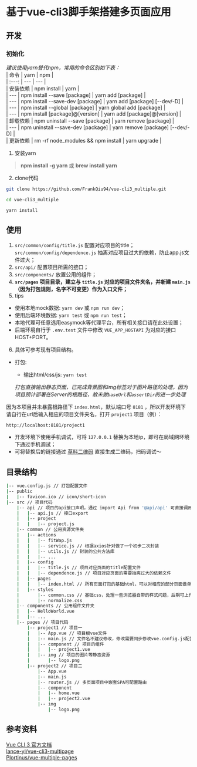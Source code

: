 # 基于vue-cli3脚手架搭建多页面应用  

## 开发  

### 初始化  

*建议使用yarn替代npm，常用的命令区别如下表：*   
| 命令 | yarn | npm |  
| :---: | --- | --- |  
| 安装依赖 | npm install | yarn |  
| --- | npm install --save [package] | yarn add [package]  |  
| --- | npm install --save-dev [package] | yarn add [package] [--dev/-D] |  
| --- | npm install --global [package] | yarn global add [package] |  
| --- | npm install [package]@[version] | yarn add [package]@[version] |  
| 卸载依赖 | npm uninstall --save [package] | yarn remove [package] |  
| --- | npm uninstall --save-dev [package] | yarn remove [package] [--dev/-D] |  
| 更新依赖 | rm -rf node_modules && npm install | yarn upgrade |  

1. 安装yarn
>  **npm install -g yarn**  或  **brew install yarn**  

2. clone代码  
```bash
git clone https://github.com/FrankQiu94/vue-cli3_multiple.git

cd vue-cli3_multiple

yarn install
```  
  
## 使用  

 1.  `src/common/config/title.js` 配置对应项目的title；`src/common/config/dependence.js` 抽离对应项目过大的依赖，防止app.js文件过大；  
 2.  `src/api/` 配置项目所需的接口；  
 3.  `src/components/` 放置公用的组件；  
 4. **`src/pages` 项目目录，建立与 `title.js` 对应的项目文件夹名，并新建 `main.js` （因为打包规则，名字不可变更）作为入口文件；**  
 5. tips  
   * 使用本地mock数据: `yarn dev` 或 `npm run dev`；  
   * 使用后端环境数据: `yarn test` 或 `npm run test`；  
   * 本地代理可任意选用easymock等代理平台，所有相关接口请在此处设置；  
   * 后端环境自行于 `.env.test` 文件中修改 `VUE_APP_HOSTAPI` 为对应的接口HOST+PORT。  
 6. 具体可参考现有项目结构。

* 打包:
	* 输出html/css/js: `yarn test`  

	*打包直接输出静态页面，已完成背景图和img标签对于图片路径的处理，因为项目预计部署在Server的根路径，故未做`baseUrl`和`assertDir`的进一步处理*  

因为本项目并未暴露根路径下 `index.html`，默认端口号 `8181`  ，所以开发环境下请自行在url后输入相应的项目文件夹名，打开 `project1` 项目（例）：  
```
http://localhost:8181/project1
```   

- 开发环境下使用手机调试，可将 `127.0.0.1` 替换为本地ip，即可在局域网环境下通过手机调试；  
 - 可将替换后的链接通过 [草料二维码](https://cli.im/) 直接生成二维码，扫码调试～  

## 目录结构  
```bash
|-- vue.config.js // 打包配置文件
|-- public
|   |-- favicon.ico // icon/short-icon
|-- src // 项目代码
    |-- api // 项目的api接口声明，通过 import Api from '@api/api' 可直接调用
    |   |-- api.js // 接口export
    |   |-- project
    |   |   |-- project.js
    |-- common // 公用资源文件夹
    |   |-- actions
    |   |   |-- fitWap.js
    |   |   |-- service.js // 根据axios针对做了一个初步二次封装
    |   |   |-- utils.js // 封装的公共方法库
    |   |   |-- ...
    |   |-- config
    |   |   |-- title.js // 项目对应页面的title配置文件
    |   |   |-- dependence.js // 项目对应页面的需要抽离过大的依赖文件
    |   |-- pages
    |   |   |-- index.html // 所有页面打包的基础html，可以对相应的部分页面做单独模版，具体在 vue.config.js 里做修改
    |   |-- styles
    |       |-- common.css // 基础css，处理一些浏览器自带的样式问题，后期可上传至cdn，直接在 index.html 文件里引入
    |       |-- normalize.css
    |-- components // 公用组件文件夹
    |   |-- HelloWorld.vue
    |   |-- ...
    |-- pages // 项目代码
        |-- project1 // 项目一
        |   |-- App.vue // 项目根vue文件
        |   |-- main.js // 文件名不建议修改，修改需要同步修改vue.config.js配置，防止打包 entry 出现错误，一般不做变更，但可根据自己需求在Vue上直接挂载相应的依赖
        |   |-- component // 项目的组件
        |   |   |-- project1.vue
        |   |-- img // 项目的图片等静态资源
        |       |-- logo.png
        |-- project2 // 项目二
            |-- App.vue
            |-- main.js
            |-- router.js // 多页面项目中嵌套SPA可配置路由
            |-- component
            |   |-- home.vue
            |   |-- project2.vue
            |-- img
                |-- logo.png
```  
  
## 参考资料  

[Vue CLI 3 官方文档](https://cli.vuejs.org/zh/)  
[lance-yi/vue-cli3-multipage](https://github.com/lance-yi/vue-cli3-multipage)   
[Plortinus/vue-multiple-pages](https://github.com/Plortinus/vue-multiple-pages)  